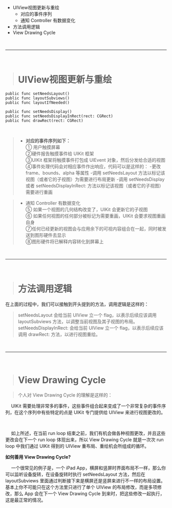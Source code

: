 

- UIView视图更新与重绘
	- 对应的事件序列
	- 通知 Controller 有数据变化
- 方法调用逻辑
- View Drawing Cycle


<br/>

***
<br/>

># UIView视图更新与重绘

```
public func setNeedsLayout()
public func layoutSubviews()
public func layoutIfNeeded()
 
public func setNeedsDisplay()
public func setNeedsDisplayInRect(rect: CGRect)
public func drawRect(rect: CGRect)
```

<br/>

>- **对应的事件序列如下：**<br/>
① 用户触摸屏幕<br/>
②硬件报告触摸事件给 UIKit 框架<br/>
③UIKit 框架将触摸事件打包成 UIEvent 对象，然后分发给合适的视图<br/>
④事件处理代码会对相应事件作出响应，代码可以是这样的：
-更改 frame、bounds、alpha 等属性
-调用 setNeedsLayout 方法以标记该视图（或者它的子视图）为需要进行布局更新
-调用 setNeedsDisplay 或者 setNeedsDisplayInRect: 方法以标记该视图（或者它的子视图）需要进行重画

> - 通知 Controller 有数据变化<br/>
⑤ 如果一个视图的几何结构改变了，UIKit 会更新它的子视图<br/>
⑥ 如果任何视图的任何部分被标记为需要重画，UIKit 会要求视图重画自身<br/>
⑦任何已经更新的视图会与应用余下的可视内容组合在一起，同时被发送到图形硬件去显示<br/>
⑧图形硬件将已解释内容转化到屏幕上<br/>

<br/>

***
<br/>



># 方法调用逻辑

在上面的过程中，我们可以接触到开头提到的方法，调用逻辑是这样的：

>setNeedsLayout 会给当前 UIView 立一个 flag，以表示后续应该调用 layoutSubviews 方法，以调整当前视图及其子视图的布局。<br/>
setNeedsDisplayInRect: 会给当前 UIView 立一个 flag，以表示后续应该调用 drawRect: 方法，以进行视图重绘。


<br/>

***
<br/>

># View Drawing Cycle

>个人对 View Drawing Cycle 的理解是这样的：<br/>

&emsp;  UIKit 需要处理非常多的事件，这些事件组合起来变成了一个非常复杂的事件序列，在这个序列中有些特定的点是 UIKit 专门提供给 UIView 来进行视图更改的。

<br/>

&emsp;  如上所述，在当前 run loop 结束之前，我们有机会做各种视图更改，并且这些更改会在下一个 run loop 体现出来，所以 View Drawing Cycle 就是一次次 run loop 中我们通过 UIKit 得到的 UIView 重布局、重绘机会所组成的循环。

**如何善用 View Drawing Cycle?**

&emsp;  一个很常见的例子是，一个 iPad App，横屏和竖屏时界面布局不一样，那么你可以监听设备旋转，在设备旋转时执行 setNeedsLayout 方法，然后在 layoutSubviews 里面通过判断接下来是横屏还是竖屏来进行不一样的布局设置。基本上你不可能只在这个方法里只进行了单个 UIView 的布局修改，而是多项修改，那么 App 会在下一个 View Drawing Cycle 到来时，把这些修改一起执行，这是最正常的情况。
